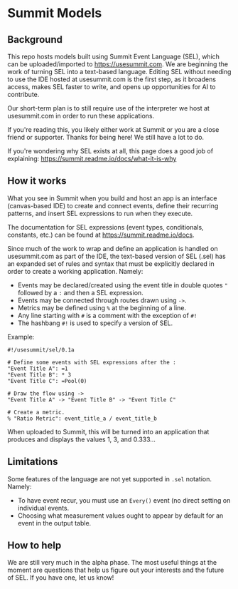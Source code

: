 # Summit Models

## Background
This repo hosts models built using Summit Event Language (SEL), which can be uploaded/imported to https://usesummit.com.  We are beginning the work of turning SEL into a text-based language.  Editing SEL without needing to use the IDE hosted at usesummit.com is the first step, as it broadens access, makes SEL faster to write, and opens up opportunities for AI to contribute.

Our short-term plan is to still require use of the interpreter we host at usesummit.com in order to run these applications.

If you're reading this, you likely either work at Summit or you are a close friend or supporter.  Thanks for being here!  We still have a lot to do.

If you're wondering why SEL exists at all, this page does a good job of explaining: https://summit.readme.io/docs/what-it-is-why

## How it works
What you see in Summit when you build and host an app is an interface (canvas-based IDE) to create and connect events, define their recurring patterns, and insert SEL expressions to run when they execute.

The documentation for SEL expressions (event types, conditionals, constants, etc.) can be found at https://summit.readme.io/docs.

Since much of the work to wrap and define an application is handled on usesummit.com as part of the IDE, the text-based version of SEL (.sel) has an expanded set of rules and syntax that must be explicitly declared in order to create a working application.  Namely:

- Events may be declared/created using the event title in double quotes `"` followed by a `:` and then a SEL expression.
- Events may be connected through routes drawn using `->`.
- Metrics may be defined using `%` at the beginning of a line.
- Any line starting with `#` is a comment with the exception of `#!`
- The hashbang `#!` is used to specify a version of SEL.

Example:

```
#!/usesummit/sel/0.1a

# Define some events with SEL expressions after the :
"Event Title A": =1
"Event Title B": * 3
"Event Title C": =Pool(0)

# Draw the flow using ->
"Event Title A" -> "Event Title B" -> "Event Title C"

# Create a metric.
% "Ratio Metric": event_title_a / event_title_b
```

When uploaded to Summit, this will be turned into an application that produces and displays the values 1, 3, and 0.333...

## Limitations
Some features of the language are not yet supported in `.sel` notation.  Namely:

- To have event recur, you must use an `Every()` event (no direct setting on individual events.
- Choosing what measurement values ought to appear by default for an event in the output table.

## How to help

We are still very much in the alpha phase.  The most useful things at the moment are questions that help us figure out your interests and the future of SEL.  If you have one, let us know!

